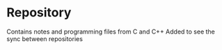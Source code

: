 # Repository
Contains notes and programming files from C and C++
Added to see the sync between repositories
